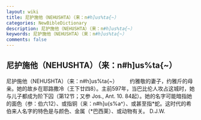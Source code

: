 ```yaml
---
layout: wiki
title: 尼护施他（NEHUSHTA）（来：n#h]us%ta{~）
categories: NewBibleDictionary
description: 尼护施他（NEHUSHTA）（来：n#h]us%ta{~）
keywords: 尼护施他（NEHUSHTA）（来：n#h]us%ta{~）
comments: false
---
```


## 尼护施他（NEHUSHTA）（来：n#h]us%ta{~）



尼护施他（NEHUSHTA）（来：n#h]us%ta{~）
　　约雅敬的妻子，约雅斤的母亲。她的故乡在耶路撒冷（王下廿四8）。主前597年，当巴比伦人攻占这城时，她与儿子都成为阶下囚（第12节；又参 Jos., Ant. 10. 84起）。她的名字可能暗指她的面色（参：伯六12）、或指铜（来：n#h]u{s%a^）、或甚至指*蛇。这时代的希伯来人名字的特色是与颜色、金属（*巴西莱）、或动物有关。
D.J.W.




